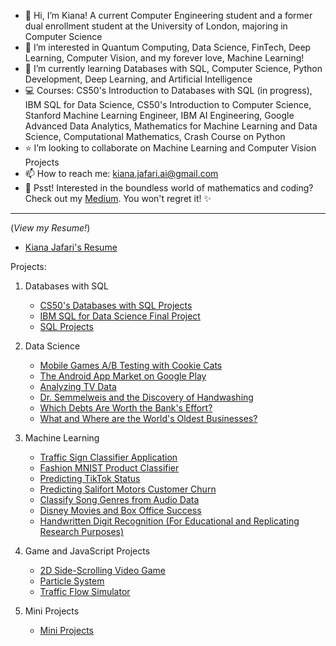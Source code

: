 - 👋 Hi, I’m Kiana! A current Computer Engineering student and a former dual enrollment student at the University of London, majoring in Computer Science
- 💞️ I’m interested in Quantum Computing, Data Science, FinTech, Deep Learning, Computer Vision, and my forever love, Machine Learning!
- 🌱 I’m currently learning Databases with SQL, Computer Science, Python Development, Deep Learning, and Artificial Intelligence
- 💻 Courses: CS50's Introduction to Databases with SQL (in progress), IBM SQL for Data Science, CS50's Introduction to Computer Science, Stanford Machine Learning Engineer, IBM AI Engineering, Google Advanced Data Analytics, Mathematics for Machine Learning and Data Science, Computational Mathematics, Crash Course on Python
- ⭐ I’m looking to collaborate on Machine Learning and Computer Vision Projects
- 📫 How to reach me: kiana.jafari.ai@gmail.com
- 👀 Psst! Interested in the boundless world of mathematics and coding? Check out my <a href='https://medium.com/@Kiana-Jafari'>Medium</a>. You won't regret it! ✨
-------------------------------------------------------------------------------------------------------------------------------------------------------------------------------------------

(_View my Resume!_)
- <a href='https://github.com/Kiana-Jafari/Kiana-Jafari-Resume.git'>Kiana Jafari's Resume</a>

Projects:

1. Databases with SQL
   - [CS50's Databases with SQL Projects](https://github.com/Kiana-Jafari/CS50-Databases-with-SQL-Projects.git)
   - [IBM SQL for Data Science Final Project](https://github.com/Kiana-Jafari/final-project.git)
   - [SQL Projects](https://github.com/Kiana-Jafari/SQL-Projects.git)

2. Data Science
   - <a href='https://github.com/Kiana-Jafari/Mobile-Games-AB-Testing-with-Cookie-Cats.git'>Mobile Games A/B Testing with Cookie Cats</a>
   - <a href='https://github.com/Kiana-Jafari/The-Android-App-Market-on-Google-Play.git'>The Android App Market on Google Play</a>
   - <a href='https://github.com/Kiana-Jafari/Analyzing-TV-Data.git'>Analyzing TV Data</a>
   - <a href='https://github.com/Kiana-Jafari/Dr.-Semmelweis-and-the-Discovery-of-Handwashing.git'>Dr. Semmelweis and the Discovery of Handwashing</a>
   - <a href='https://github.com/Kiana-Jafari/Which-Debts-Are-Worth-the-Bank-Effort.git'>Which Debts Are Worth the Bank's Effort?</a>
   - <a href='https://github.com/Kiana-Jafari/What-and-Where-are-the-World-s-Oldest-Businesses.git'>What and Where are the World's Oldest Businesses?</a>

3. Machine Learning
   - <a href='https://github.com/Kiana-Jafari/Traffic-Sign-Classifier-Application.git'>Traffic Sign Classifier Application</a>
   - <a href='https://github.com/Kiana-Jafari/Fashion-MNIST-Product-Classifier.git'>Fashion MNIST Product Classifier</a>
   - <a href='https://github.com/Kiana-Jafari/TikTok-Status-Prediction.git'>Predicting TikTok Status</a>
   - <a href='https://github.com/Kiana-Jafari/Salifort-Motors-Customer-Churn.git'>Predicting Salifort Motors Customer Churn</a>
   - <a href='https://github.com/Kiana-Jafari/Classify-Song-Genres-from-Audio-Data.git'>Classify Song Genres from Audio Data</a>
   - <a href='https://github.com/Kiana-Jafari/Disney-Movies-and-Box-Office-Success.git'>Disney Movies and Box Office Success</a>
   - <a href='https://github.com/Kiana-Jafari/Handwritten-Digit-Recognition.git'>Handwritten Digit Recognition (For Educational and Replicating Research Purposes)</a>
      
4. Game and JavaScript Projects
   - <a href='https://github.com/Kiana-Jafari/2D-Side-Scrolling-Video-Game.git'>2D Side-Scrolling Video Game</a>
   - <a href='https://github.com/Kiana-Jafari/Particle-System.git'>Particle System</a>
   - <a href='https://github.com/Kiana-Jafari/Traffic-Line.git'>Traffic Flow Simulator</a>
   
5. Mini Projects
   - <a href='https://github.com/Kiana-Jafari/Mini-Projects.git'>Mini Projects</a>
